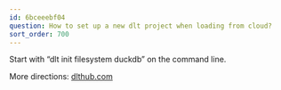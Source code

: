 ```yaml
---
id: 6bceeebf04
question: How to set up a new dlt project when loading from cloud?
sort_order: 700
---
```


Start with “dlt init filesystem duckdb” on the command line.

More directions: [dlthub.com](https://dlthub.com/docs/tutorial/filesystem)

